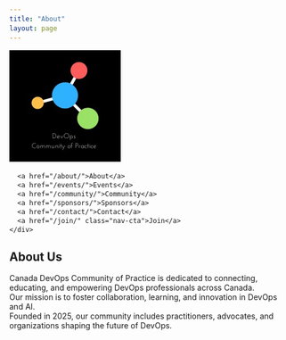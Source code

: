 ```yaml
---
title: "About"
layout: page
---
```


<nav class="custom-nav">
  <div class="nav-container">
    <a href="/" class="nav-logo">
      <img src="/assets/logo.png" alt="Canada DevOps Logo" />
    </a>
    <div class="nav-links">

      <a href="/about/">About</a>
      <a href="/events/">Events</a>
      <a href="/community/">Community</a>
      <a href="/sponsors/">Sponsors</a>
      <a href="/contact/">Contact</a>
      <a href="/join/" class="nav-cta">Join</a>
    </div>
  </div>
</nav>

<section class="about-section">
  <h2>About Us</h2>
  <p>
    Canada DevOps Community of Practice is dedicated to connecting, educating, and empowering DevOps professionals across Canada.<br>
    Our mission is to foster collaboration, learning, and innovation in DevOps and AI.<br>
    Founded in 2025, our community includes practitioners, advocates, and organizations shaping the future of DevOps.
  </p>
</section>
